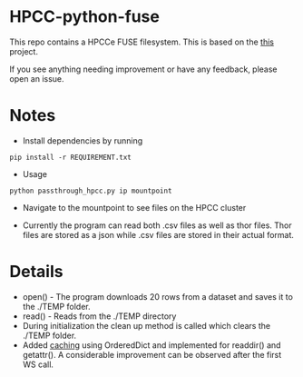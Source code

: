 # HPCC-python-fuse

This repo contains a HPCCe FUSE filesystem. This is based on the [this](https://www.stavros.io/posts/python-fuse-filesystem/)
project. 

If you see anything needing improvement or have any feedback, please open an
issue.


# Notes
- Install dependencies by running
```
pip install -r REQUIREMENT.txt
```

- Usage
```
python passthrough_hpcc.py ip mountpoint
```

- Navigate to the mountpoint to see files on the HPCC cluster

- Currently the program can read both .csv files as well as thor files. Thor files are stored as a json while .csv files
 are stored in their actual format. 
# Details
- open() - The program downloads 20 rows from a dataset and saves it to the ./TEMP folder.
- read() - Reads from the ./TEMP directory
- During initialization the clean up method is called which clears the ./TEMP folder.
- Added [caching](https://github.com/vivekaxl/HPCC-python-fuse/blob/master/cache.py) using OrderedDict and implemented for readdir() and getattr(). A considerable improvement can be observed after the first WS call.
